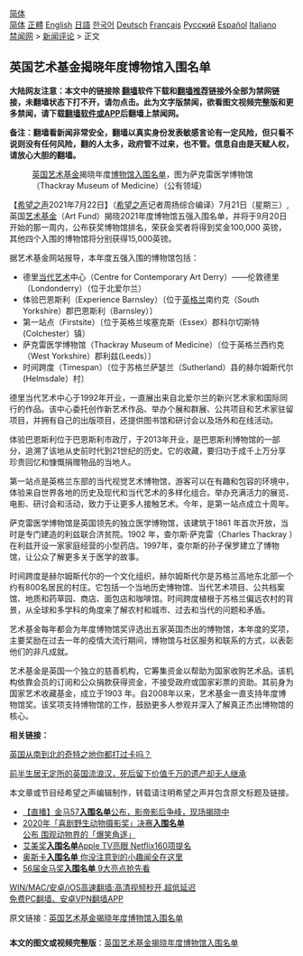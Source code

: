  <!-- 面包屑导航 --> <div class="breadcrumb"><!-- GTranslate: https://gtranslate.io/ -->  <div class="switcher notranslate">  <div class="selected">  <a href="#" onclick="return false;"> 简体</a>  </div>  <div class="option">  <a href="https://www.bannedbook.org" onclick="doGTranslate('zh-CN|zh-CN');jQuery('div.switcher div.selected a').html(jQuery(this).html());return false;" title="简体中文" class="nturl selected"> 简体</a>  <a href="https://www.bannedbook.org/zh-tw/" onclick="doGTranslate('zh-CN|zh-TW');jQuery('div.switcher div.selected a').html(jQuery(this).html());return false;" title="繁體中文" class="nturl"> 正體</a>  <a href="https://www.bannedbook.org/en/" onclick="doGTranslate('zh-CN|en');jQuery('div.switcher div.selected a').html(jQuery(this).html());return false;" title="English" class="nturl"> English</a>  <a href="https://www.bannedbook.org/ja/" onclick="doGTranslate('zh-CN|ja');jQuery('div.switcher div.selected a').html(jQuery(this).html());return false;" title="日本語" class="nturl"> 日語</a>  <a href="https://www.bannedbook.org/ko/" onclick="doGTranslate('zh-CN|ko');jQuery('div.switcher div.selected a').html(jQuery(this).html());return false;" title="한국어" class="nturl"> 한국어</a>  <a href="https://www.bannedbook.org/de/" onclick="doGTranslate('zh-CN|de');jQuery('div.switcher div.selected a').html(jQuery(this).html());return false;" title="Deutsch" class="nturl"> Deutsch</a>  <a href="https://www.bannedbook.org/fr/" onclick="doGTranslate('zh-CN|fr');jQuery('div.switcher div.selected a').html(jQuery(this).html());return false;" title="Français" class="nturl"> Français</a>  <a href="https://www.bannedbook.org/ru/" onclick="doGTranslate('zh-CN|ru');jQuery('div.switcher div.selected a').html(jQuery(this).html());return false;" title="Русский" class="nturl"> Русский</a>  <a href="https://www.bannedbook.org/es/" onclick="doGTranslate('zh-CN|es');jQuery('div.switcher div.selected a').html(jQuery(this).html());return false;" title="Español" class="nturl"> Español</a>  <a href="https://www.bannedbook.org/it/" onclick="doGTranslate('zh-CN|it');jQuery('div.switcher div.selected a').html(jQuery(this).html());return false;" title="Italiano" class="nturl"> Italiano</a>  </div>  </div>      <div class='breadcrumb-sub'><!-- Breadcrumb NavXT 6.3.0 --> <a href="https://www.bannedbook.org/" class="home">禁闻网</a> &gt; <a href="https://www.bannedbook.org/bnews/comments/" class="category">新闻评论</a> &gt; 正文</div></div><h2>英国艺术基金揭晓年度博物馆入围名单</h2> <p class="notice"><b>大陆网友注意：本文中的链接除 <a href="https://github.com/bannedbook/fanqiang" >翻墙</a>软件下载和<a href="https://github.com/killgcd/justmysocks/blob/master/README.md">翻墙推荐</a>链接外全部为禁网链接，未翻墙状态下打不开，请勿点击。此为文字版禁闻，欲看图文视频完整版和更多禁闻，请下载<a href="https://github.com/bannedbook/fanqiang">翻墙软件或APP</a>后翻墙上禁闻网。</p><p>备注：翻墙看新闻非常安全，翻墙以真实身份发表敏感言论有一定风险，但只看不说则没有任何风险，翻的人太多，政府管不过来，也不管。信息自由是天赋人权，请放心大胆的翻墙。</b></p>  <div class="entry"> <figure> <p><figcaption><a href="https://www.bannedbook.org/bnews/tag/%e8%8b%b1%e5%9b%bd/" class="st_tag internal_tag" rel="tag" title="标签 英国 下的日志">英国</a><a href="https://www.bannedbook.org/bnews/tag/%e8%89%ba%e6%9c%af/" class="st_tag internal_tag" rel="tag" title="标签 艺术 下的日志">艺术</a><a href="https://www.bannedbook.org/bnews/tag/%E5%9F%BA%E9%87%91/" class="st_tag internal_tag" rel="tag" title="标签 基金 下的日志">基金</a>揭晓年度<a href="https://www.bannedbook.org/bnews/tag/%e5%8d%9a%e7%89%a9%e9%a6%86/" class="st_tag internal_tag" rel="tag" title="标签 博物馆 下的日志">博物馆</a><a href="https://www.bannedbook.org/bnews/tag/%E5%85%A5%E5%9B%B4%E5%90%8D%E5%8D%95/" class="st_tag internal_tag" rel="tag" title="标签 入围名单 下的日志">入围名单</a>，图为萨克雷医学博物馆（Thackray Museum of Medicine）（公有领域）</figcaption></figure> <p>【<span class='wp_keywordlink_affiliate'><a href="https://www.soundofhope.org" title="希望之声" target="_blank">希望之声</a></span>2021年7月22日】（<a href="https://www.bannedbook.org/bnews/tag/%e5%b8%8c%e6%9c%9b%e4%b9%8b%e5%a3%b0/" class="st_tag internal_tag" rel="tag" title="标签 希望之声 下的日志">希望之声</a>记者周扬综合编译）7月21日（星期三）,英国<a href="https://www.bannedbook.org/bnews/tag/%e8%89%ba%e6%9c%af%e5%9f%ba%e9%87%91/" class="st_tag internal_tag" rel="tag" title="标签 艺术基金 下的日志">艺术基金</a>（Art Fund）揭晓2021年度博物馆五强入围名单，并将于9月20日开始的那一周内，公布获奖博物馆排名，荣获金奖者将得到奖金100,000 英镑，其他四个入围的博物馆将分别获得15,000英镑。</p> <p>据艺术基金网站报导，本年度五强入围的博物馆包括：</p> <ul> <li>德里<a href="https://www.bannedbook.org/bnews/tag/%E5%BD%93%E4%BB%A3%E8%89%BA%E6%9C%AF/" class="st_tag internal_tag" rel="tag" title="标签 当代艺术 下的日志">当代艺术</a>中心（Centre for Contemporary Art Derry）——伦敦德里（Londonderry）（位于北爱尔兰）</li> <li>体验巴恩斯利（Experience Barnsley）〔位于<a href="https://www.bannedbook.org/bnews/tag/%e8%8b%b1%e6%a0%bc%e5%85%b0/" class="st_tag internal_tag" rel="tag" title="标签 英格兰 下的日志">英格兰</a>南约克（South Yorkshire）郡巴恩斯利（Barnsley）〕</li> <li>第一站点（Firstsite）〔位于英格兰埃塞克斯（Essex）郡科尔切斯特(Colchester）镇〕</li> <li>萨克雷医学博物馆（Thackray Museum of Medicine）〔位于英格兰西约克（West Yorkshire）郡利兹(Leeds）〕</li> <li>时间跨度（Timespan）〔位于苏格兰萨瑟兰（Sutherland）县的赫尔姆斯代尔(Helmsdale）村〕</li> </ul> <p>德里当代艺术中心于1992年开业，一直展出来自北爱尔兰的新兴艺术家和国际同行的作品。该中心委托创作新艺术作品、举办个展和群展、公共项目和艺术家驻留项目，并拥有自己的出版项目，还提供图书馆和研讨会以及场外和在线活动。</p>  <p>体验巴恩斯利位于巴恩斯利市政厅，于2013年开业，是巴恩斯利博物馆的一部分，追溯了该地从史前时代到21世纪的历史。它的收藏，要归功于成千上万分享珍贵回忆和慷慨捐赠物品的当地人。</p> <p>第一站点是英格兰东部的当代视觉艺术博物馆，游客可以在有趣和包容的环境中，体验来自世界各地的历史及现代和当代艺术的多样化组合。举办充满活力的展览、电影、研讨会和活动，致力于让更多人接触艺术。今年，是第一站点成立十周年。</p> <p>萨克雷医学博物馆是英国领先的独立医学博物馆，该建筑于1861 年首次开放，当时是专门建造的利兹联合济贫院。1902 年，查尔斯·萨克雷（Charles Thackray ）在利兹开设一家家庭经营的小型药店。1997年，查尔斯的孙子保罗建立了博物馆，让公众了解更多关于医学的故事。</p>  <p>时间跨度是赫尔姆斯代尔的一个文化组织，赫尔姆斯代尔是苏格兰高地东北部一个约有800名居民的村庄。它包括一个当地历史博物馆、当代艺术项目、公共档案馆、地质和药草园、商店、面包店和咖啡馆。时间跨度植根于苏格兰偏远农村的背景，从全球和多学科的角度来了解农村和城市、过去和当代的问题和矛盾。</p> <p>艺术基金每年都会为年度博物馆奖评选出五家英国杰出的博物馆，本年度的奖项，主要奖励在过去一年的疫情大流行期间，博物馆与社区服务和联系的方式，以表彰他们的非凡成就。</p> <p>艺术基金是英国一个独立的慈善机构，它筹集资金以帮助为国家收购艺术品。该机构依靠会员的订阅和公众捐款获得资金，不接受政府或国家彩票的资助。其前身为国家艺术收藏基金，成立于1903 年。自2008年以来，艺术基金一直支持年度博物馆奖。该奖项支持博物馆的工作，鼓励更多人参观并深入了解真正杰出博物馆的核心。</p>  <p><strong>相关链接：</strong></p> <p><a href="https://www.google.com/url?client=internal-element-cse&amp;cx=007749283119516952101:0iwnfnkwnek&amp;q=https://www.soundofhope.org/post/400201%3Flang%3Db5&amp;sa=U&amp;ved=2ahUKEwjcj9vjqffxAhUPyqQKHV1WCYQ4ChAWMAF6BAgJEAI&amp;usg=AOvVaw0_TkHkLJGmEWSAZDe0TGrF" target="_blank">英国从南到北的奇特之地你都打过卡吗？</a></p> <p><a href="https://www.google.com/url?client=internal-element-cse&amp;cx=007749283119516952101:0iwnfnkwnek&amp;q=https://www.soundofhope.org/post/257926&amp;sa=U&amp;ved=2ahUKEwiCg9v3qPfxAhVVhf0HHdhmAk4QFjAHegQIBBAC&amp;usg=AOvVaw1fMXKg-cb9jrOzrLeLQiDy" target="_blank">前半生居无定所的英国流浪汉，死后留下价值千万的遗产却无人继承</a></p>  <p>本文章或节目经希望之声编辑制作，转载请注明希望之声并包含原文标题及链接。 </p> <ul class='op-related-articles' title='相关阅读'> <li><a href='https://www.bannedbook.org/bnews/taiwannews/20200930/1405759.html' target='_blank'>【直播】金马57<b>入围名单</b>公布，影帝影后争峰，现场揭晓中</a></li> <li><a href='https://www.bannedbook.org/bnews/comments/20200912/1394958.html' target='_blank'>2020年「喜剧野生动物摄影奖」决赛<b>入围名单</b>公布 围观动物界的「爆笑角逐」</a></li> <li><a href='https://www.bannedbook.org/bnews/comments/20200729/1369150.html' target='_blank'>艾美奖<b>入围名单</b>Apple TV亮眼  Netflix160项提名</a></li> <li><a href='https://www.bannedbook.org/bnews/comments/20200115/1259200.html' target='_blank'>奥斯卡<b>入围名单</b> 你没注意到的小趣闻全在这里</a></li> <li><a href='https://www.bannedbook.org/bnews/comments/20191123/1228614.html' target='_blank'>56届金马奖<b>入围名单</b> 9大亮点抢先看</a></li> </ul> <p class="texttj"> <a href="https://github.com/bannedbook/fanqiang/wiki/V2ray%E6%9C%BA%E5%9C%BA" target="_blank">WIN/MAC/安卓/iOS高速翻墙:高清视频秒开,超低延迟</a><br/> <a href="https://github.com/bannedbook/fanqiang/wiki/%E7%A6%81%E9%97%BB%E7%BD%91%E5%AE%89%E5%8D%93%E7%BF%BB%E5%A2%99%E6%96%B0%E9%97%BBAPP" target="_blank">免费PC翻墙、安卓VPN翻墙APP</a></p><p>原文链接：<a class="src_link"  href="https://www.soundofhope.org/post/528305" target="_blank">英国艺术基金揭晓年度博物馆入围名单</a></p><a name='sharetosocial'></a>  <div style="margin-bottom:5px;padding-bottom:5px;clear:both"> <div id="archive-pix-1" class="banner-ads"> <!-- AuctionX Display platform tag START --> <div id="26318x728x90x621x_ADSLOT2" clicktrack="%%CLICK_URL_ESC%%"></div> <!-- AuctionX Display platform tag END --> </div> <div id="archive-pix-2" class="banner-ads"> <!-- AuctionX Display platform tag START --> <div id="26315x300x250x621x_ADSLOT2" clicktrack="%%CLICK_URL_ESC%%"></div> <!-- AuctionX Display platform tag END --> </div> </div>  <div id="archive-pix-1" class="banner-ads"> <!-- AuctionX Display platform tag START --> <div id="26318x728x90x621x_ADSLOT3" clicktrack="%%CLICK_URL_ESC%%"></div> <!-- AuctionX Display platform tag END --> </div> <div><b>本文的图文或视频完整版</b>：<a href='https://www.bannedbook.org/bnews/comments/20210723/1592394.html'>英国艺术基金揭晓年度博物馆入围名单</a></div>  </div><!--END ENTRY--> 